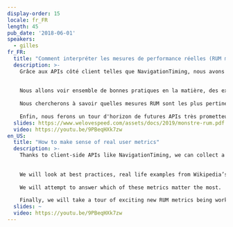 ```yaml
---
display-order: 15
locale: fr_FR
length: 45
pub_date: '2018-06-01'
speakers:
  - gilles
fr_FR:
  title: "Comment interpréter les mesures de performance réelles (RUM metrics)"
  description: >-
    Grâce aux APIs côté client telles que NavigationTiming, nous avons la possibilité de collecter énormément d'informations sur la Performance Web réelle de nos utilisateur·rice·s. Cependant, la nature organique de ces données crée de nombreux pièges dans lesquels il est facile de tomber quand on tente de les interpréter. 
    
    
    Nous allons voir ensemble de bonnes pratiques en la matière, des exemples réels provenant du trafic de Wikipedia ainsi que des résultats de recherche récents que nous avons publié sur ce sujet. 
    
    Nous chercherons à savoir quelles mesures RUM sont les plus pertinentes. 
    
    Enfin, nous ferons un tour d'horizon de futures APIs très prometteuses en cours de développement au sein du groupe de travail Web Performance du W3C, et partagerons notre retour d'expérience sur celles-ci, les ayant testées récemment sur Wikipedia dans le cadre d'Origin Trials de Chrome.
  slides: https://www.welovespeed.com/assets/docs/2019/monstre-rum.pdf
  video: https://youtu.be/9PBeqHXk7zw
en_US:
  title: "How to make sense of real user metrics"
  description: >-
    Thanks to client-side APIs like NavigationTiming, we can collect a lot of information about the real performance experienced by users. However, the organic nature of this data introduces many pitfalls when it comes to interpreting them. 
    
    
    We will look at best practices, real life examples from Wikipedia’s production traffic and recent research we’ve done on this subject. 
    
    We will attempt to answer which of these metrics matter the most. 
    
    Finally, we will take a tour of exciting new RUM metrics being worked on at the W3C Web Performance working group and share our experience testing them on Wikipedia with Google Origin Trials.
  slides: ~
  video: https://youtu.be/9PBeqHXk7zw
---
```

